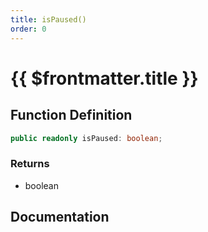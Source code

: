 ```yaml
---
title: isPaused()
order: 0
---
```


# {{ $frontmatter.title }}

<!--@include: ./isPaused_partial_header.md-->

## Function Definition

```ts
public readonly isPaused: boolean;
```

### Returns

* boolean

## Documentation

<!--@include: ./isPaused_partial_footer.md-->
